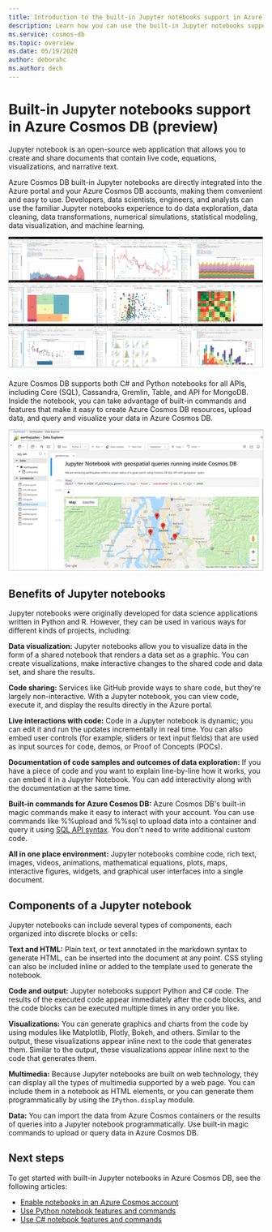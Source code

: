```yaml
---
title: Introduction to the built-in Jupyter notebooks support in Azure Cosmos DB (Preview)
description: Learn how you can use the built-in Jupyter notebooks support in Azure Cosmos DB to interactively run queries.
ms.service: cosmos-db
ms.topic: overview 
ms.date: 05/19/2020
author: deborahc
ms.author: dech
---
```


# Built-in Jupyter notebooks support in Azure Cosmos DB (preview)

Jupyter notebook is an open-source web application that allows you to create and share documents that contain live code, equations, visualizations, and narrative text. 

Azure Cosmos DB built-in Jupyter notebooks are directly integrated into the Azure portal and your Azure Cosmos DB accounts, making them convenient and easy to use. Developers, data scientists, engineers, and analysts can use the familiar Jupyter notebooks experience to do data exploration, data cleaning, data transformations, numerical simulations, statistical modeling, data visualization, and machine learning.

![Jupyter notebooks visualizations in Azure Cosmos DB](./media/cosmosdb-jupyter-notebooks/cosmos-notebooks-overview.png)

Azure Cosmos DB supports both C# and Python notebooks for all APIs, including Core (SQL), Cassandra, Gremlin, Table, and API for MongoDB. Inside the notebook, you can take advantage of built-in commands and features that make it easy to create Azure Cosmos DB resources, upload data, and query and visualize your data in Azure Cosmos DB. 

![Jupyter notebooks support in Azure Cosmos DB](./media/cosmosdb-jupyter-notebooks/jupyter-notebooks-portal.png)

## Benefits of Jupyter notebooks

Jupyter notebooks were originally developed for data science applications written in Python and R. However, they can be used in various ways for different kinds of projects, including:

**Data visualization:** Jupyter notebooks allow you to visualize data in the form of a shared notebook that renders a data set as a graphic. You can create visualizations, make interactive changes to the shared code and data set, and share the results.

**Code sharing:** Services like GitHub provide ways to share code, but they're largely non-interactive. With a Jupyter notebook, you can view code, execute it, and display the results directly in the Azure portal.

**Live interactions with code:** Code in a Jupyter notebook is dynamic; you can edit it and run the updates incrementally in real time. You can also embed user controls (for example, sliders or text input fields) that are used as input sources for code, demos, or Proof of Concepts (POCs).

**Documentation of code samples and outcomes of data exploration:** If you have a piece of code and you want to explain line-by-line how it works, you can embed it in a Jupyter Notebook. You can add interactivity along with the documentation at the same time.

**Built-in commands for Azure Cosmos DB:** Azure Cosmos DB's built-in magic commands make it easy to interact with your account. You can use commands like %%upload and %%sql to upload data into a container and query it using [SQL API syntax](sql-query-getting-started.md). You don't need to write additional custom code.

**All in one place environment:** Jupyter notebooks combine code, rich text, images, videos, animations, mathematical equations, plots, maps, interactive figures, widgets, and graphical user interfaces into a single document.

## Components of a Jupyter notebook

Jupyter notebooks can include several types of components, each organized into discrete blocks or cells:

**Text and HTML:** Plain text, or text annotated in the markdown syntax to generate HTML, can be inserted into the document at any point. CSS styling can also be included inline or added to the template used to generate the notebook.

**Code and output:** Jupyter notebooks support Python and C# code. The results of the executed code appear immediately after the code blocks, and the code blocks can be executed multiple times in any order you like.

**Visualizations:** You can generate graphics and charts from the code by using modules like Matplotlib, Plotly, Bokeh, and others. Similar to the output, these visualizations appear inline next to the code that generates them. Similar to the output, these visualizations appear inline next to the code that generates them.

**Multimedia:** Because Jupyter notebooks are built on web technology, they can display all the types of multimedia supported by a web page. You can include them in a notebook as HTML elements, or you can generate them programmatically by using the `IPython.display` module.

**Data:** You can import the data from Azure Cosmos containers or the results of queries into a Jupyter notebook programmatically. Use built-in magic commands to upload or query data in Azure Cosmos DB. 

## Next steps

To get started with built-in Jupyter notebooks in Azure Cosmos DB, see the following articles:

* [Enable notebooks in an Azure Cosmos account](enable-notebooks.md)
* [Use Python notebook features and commands](use-python-notebook-features-and-commands.md)
* [Use C# notebook features and commands](use-csharp-notebook-features-and-commands.md)